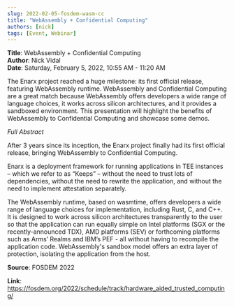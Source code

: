 ```yaml
---
slug: 2022-02-05-fosdem-wasm-cc
title: "WebAssembly + Confidential Computing"
authors: [nick]
tags: [Event, Webinar]
---
```


**Title**: WebAssembly + Confidential Computing  
**Author**: Nick Vidal  
**Date**: Saturday, February 5, 2022, 10:55 AM - 11:20 AM  

The Enarx project reached a huge milestone: its first official release, featuring WebAssembly runtime. WebAssembly and Confidential Computing are a great match because WebAssembly offers developers a wide range of language choices, it works across silicon architectures, and it provides a sandboxed environment. This presentation will highlight the benefits of WebAssembly to Confidential Computing and showcase some demos.

_Full Abstract_

After 3 years since its inception, the Enarx project finally had its first official release, bringing WebAssembly to Confidential Computing.

Enarx is a deployment framework for running applications in TEE instances – which we refer to as “Keeps” – without the need to trust lots of dependencies, without the need to rewrite the application, and without the need to implement attestation separately.

The WebAssembly runtime, based on wasmtime, offers developers a wide range of language choices for implementation, including Rust, C, and C++. It is designed to work across silicon architectures transparently to the user so that the application can run equally simple on Intel platforms (SGX or the recently-announced TDX), AMD platforms (SEV) or forthcoming platforms such as Arms’ Realms and IBM’s PEF - all without having to recompile the application code. WebAssembly's sandbox model offers an extra layer of protection, isolating the application from the host.

**Source**: FOSDEM 2022

**Link**: https://fosdem.org/2022/schedule/track/hardware_aided_trusted_computing/